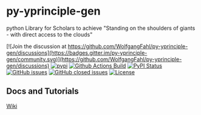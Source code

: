 # py-yprinciple-gen
python Library for Scholars to achieve "Standing on the shoulders of giants - with direct access to the clouds"

[![Join the discussion at https://github.com/WolfgangFahl/py-yprinciple-gen/discussions](https://badges.gitter.im/py-yprinciple-gen/community.svg)](https://github.com/WolfgangFahl/py-yprinciple-gen/discussions)
[![pypi](https://img.shields.io/pypi/pyversions/py-yprinciple-gen)](https://pypi.org/project/py-yprinciple-gen/)
[![Github Actions Build](https://github.com/WolfgangFahl/py-yprinciple-gen/workflows/Build/badge.svg?branch=main)](https://github.com/WolfgangFahl/py-yprinciple-gen/actions?query=workflow%3ABuild+branch%3Amain)
[![PyPI Status](https://img.shields.io/pypi/v/py-yprinciple-gen.svg)](https://pypi.python.org/pypi/py-yprinciple-gen/)
[![GitHub issues](https://img.shields.io/github/issues/WolfgangFahl/py-yprinciple-gen.svg)](https://github.com/WolfgangFahl/py-yprinciple-gen/issues)
[![GitHub closed issues](https://img.shields.io/github/issues-closed/WolfgangFahl/py-yprinciple-gen.svg)](https://github.com/WolfgangFahl/py-yprinciple-gen/issues/?q=is%3Aissue+is%3Aclosed)
[![License](https://img.shields.io/github/license/WolfgangFahl/py-yprinciple-gen.svg)](https://www.apache.org/licenses/LICENSE-2.0)


## Docs and Tutorials
[Wiki](https://wiki.bitplan.com/index.php/py-yprinciple-gen)


